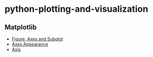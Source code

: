 # python-plotting-and-visualization

## Matplotlib

* [Figure, Axes and Subplot](figure-axes-subplot.md)
* [Axes Appearance](axes-appearance.md)
* [Axis](axis.ipynb)
